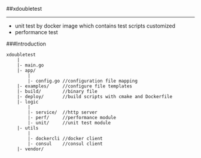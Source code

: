 ##xdoubletest

---

- unit test by docker image which contains test scripts customized 
- performance test 

###Introduction

```
xdoubletest
    |
    |- main.go
    |- app/
        |
        |- config.go //configuration file mapping
    |- examples/     //configure file templates
    |- build/        //binary file
    |- deploy/       //build scripts with cmake and Dockerfile
    |- logic
        |
        |- service/  //http server 
        |- perf/     //performance module
        |- unit/     //unit test module
    |- utils
        |
        |- dockercli //docker client
        |- consul    //consul client
    |- vendor/
```
